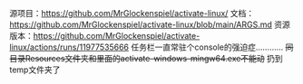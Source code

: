 源项目：https://github.com/MrGlockenspiel/activate-linux/
文档：https://github.com/MrGlockenspiel/activate-linux/blob/main/ARGS.md
资源版本：https://github.com/MrGlockenspiel/activate-linux/actions/runs/11977535666
任务栏一直常驻个console的强迫症…………
~~同目录Resources文件夹和里面的activate-windows-mingw64.exe不能动~~
扔到temp文件夹了